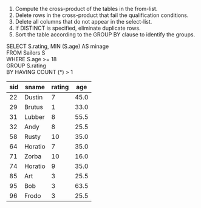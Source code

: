 1. Compute the cross-product of the tables in the from-list.
2. Delete rows in the cross-product that fail the qualification conditions.
3. Delete all columns that do not appear in the select-list.
4. If DISTINCT is specified, eliminate duplicate rows.
5. Sort the table according to the GROUP BY clause to identify the groups.

SELECT S.rating, MIN (S.age) AS minage  
FROM Sailors S  
WHERE S.age >= 18  
GROUP S.rating  
BY HAVING COUNT (*) > 1  


|sid|sname|rating|age|
|---|---|---|---|
|22|Dustin|7|45.0|
|29|Brutus|1|33.0|
|31|Lubber|8|55.5|
|32|Andy|8|25.5|
|58|Rusty|10|35.0|
|64|Horatio|7|35.0|
|71|Zorba|10|16.0|
|74|Horatio|9|35.0|
|85|Art|3|25.5|
|95|Bob|3|63.5|
|96|Frodo|3|25.5|
